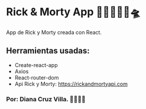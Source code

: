 # Rick & Morty App 👨🏽‍🔬🧑🏽🛸

App de Rick y Morty creada con React.

## Herramientas usadas:

- Create-react-app
- Axios
- React-router-dom
- Api Rick y Morty: https://rickandmortyapi.com

### Por: Diana Cruz Villa. 👩🏽‍💻👾

